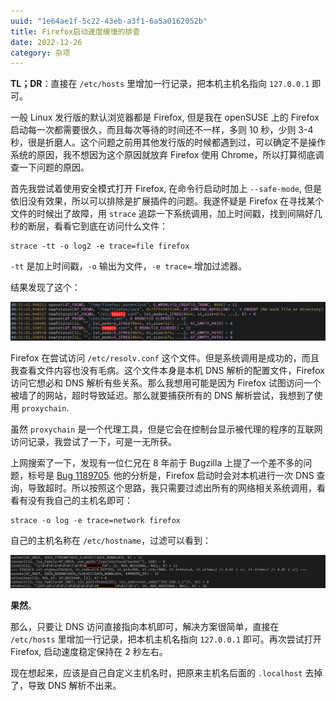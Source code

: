 ```yaml
---
uuid: "1e64ae1f-5c22-43eb-a3f1-6a5a0162052b"
title: Firefox启动速度缓慢的排查
date: 2022-12-26
category: 杂项
---
```


**TL；DR**：直接在 `/etc/hosts` 里增加一行记录，把本机主机名指向 `127.0.0.1` 即可。

一般 Linux 发行版的默认浏览器都是 Firefox, 但是我在 openSUSE 上的 Firefox 启动每一次都需要很久，而且每次等待的时间还不一样，多则 10 秒，少则 3-4 秒，很是折磨人。这个问题之前用其他发行版的时候都遇到过，可以确定不是操作系统的原因，我不想因为这个原因就放弃 Firefox 使用 Chrome，所以打算彻底调查一下问题的原因。

首先我尝试着使用安全模式打开 Firefox, 在命令行启动时加上 `--safe-mode`, 但是依旧没有效果，所以可以排除是扩展插件的问题。我遂怀疑是 Firefox 在寻找某个文件的时候出了故障，用 `strace` 追踪一下系统调用，加上时间戳，找到间隔好几秒的断层，看看它到底在访问什么文件：

```shell
strace -tt -o log2 -e trace=file firefox
```

`-tt` 是加上时间戳，`-o` 输出为文件，`-e trace=` 增加过滤器。

结果发现了这个：

![第一次追踪](./assets/trace1.webp)

Firefox 在尝试访问 `/etc/resolv.conf` 这个文件。但是系统调用是成功的，而且我查看文件内容也没有毛病。这个文件本身是本机 DNS 解析的配置文件，Firefox 访问它想必和 DNS 解析有些关系。那么我想用可能是因为 Firefox 试图访问一个被墙了的网站，超时导致延迟。那么就要捕获所有的 DNS 解析尝试，我想到了使用 `proxychain`.

虽然 `proxychain` 是一个代理工具，但是它会在控制台显示被代理的程序的互联网访问记录，我尝试了一下，可是一无所获。

上网搜索了一下，发现有一位仁兄在 8 年前于 Bugzilla 上提了一个差不多的问题，标号是 [Bug 1189705](https://bugzilla.mozilla.org/show_bug.cgi?id=1189705). 他的分析是，Firefox 启动时会对本机进行一次 DNS 查询，导致超时。所以按照这个思路，我只需要过滤出所有的网络相关系统调用，看看有没有我自己的主机名即可：

```shell
strace -o log -e trace=network firefox 
```

自己的主机名称在 `/etc/hostname`，过滤可以看到：

![第二次追踪，黑色处为主机名](./assets/trace2.webp)

**果然**。

那么，只要让 DNS 访问直接指向本机即可，解决方案很简单，直接在 `/etc/hosts` 里增加一行记录，把本机主机名指向 `127.0.0.1` 即可。再次尝试打开 Firefox, 启动速度稳定保持在 2 秒左右。

现在想起来，应该是自己自定义主机名时，把原来主机名后面的 `.localhost` 去掉了，导致 DNS 解析不出来。